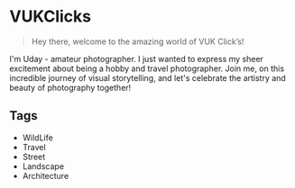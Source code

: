 # VUKClicks
> Hey there, welcome to the amazing world of VUK Click’s!


I'm Uday - amateur photographer.
I just wanted to express my sheer excitement about being a hobby and travel photographer.
Join me, on this incredible journey of visual storytelling, and let's celebrate the artistry and beauty of photography together!


## Tags
- WildLife
- Travel
- Street
- Landscape
- Architecture
